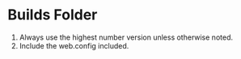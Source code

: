 # Builds Folder

1. Always use the highest number version unless otherwise noted.
2. Include the web.config included.
